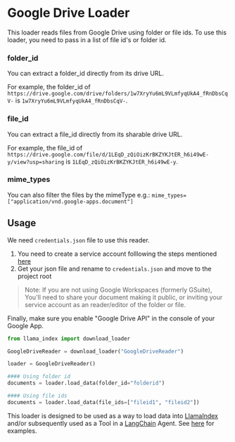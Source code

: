 # Google Drive Loader

This loader reads files from Google Drive using folder or file ids. To use this loader, you need to pass in a list of file id's or folder id.

### folder_id

You can extract a folder_id directly from its drive URL.

For example, the folder_id of `https://drive.google.com/drive/folders/1w7XryYu6mL9VLmfyqUkA4_fRnDbsCqV-` is `1w7XryYu6mL9VLmfyqUkA4_fRnDbsCqV-`.

### file_id

You can extract a file_id directly from its sharable drive URL.

For example, the file_id of `https://drive.google.com/file/d/1LEqD_zQiOizKrBKZYKJtER_h6i49wE-y/view?usp=sharing` is `1LEqD_zQiOizKrBKZYKJtER_h6i49wE-y`.

### mime_types

You can also filter the files by the mimeType e.g.: `mime_types=["application/vnd.google-apps.document"]`

## Usage

We need `credentials.json` file to use this reader.

1. You need to create a service account folllowing the steps mentioned [here](https://cloud.google.com/iam/docs/keys-create-delete)
2. Get your json file and rename to `credentials.json` and move to the project root

> Note: If you are not using Google Workspaces (formerly GSuite), You'll need to share your document making it public, or inviting your service account as an reader/editor of the folder or file.

Finally, make sure you enable "Google Drive API" in the console of your Google App.

```python
from llama_index import download_loader

GoogleDriveReader = download_loader("GoogleDriveReader")

loader = GoogleDriveReader()

#### Using folder id
documents = loader.load_data(folder_id="folderid")

#### Using file ids
documents = loader.load_data(file_ids=["fileid1", "fileid2"])
```

This loader is designed to be used as a way to load data into [LlamaIndex](https://github.com/jerryjliu/gpt_index/tree/main/gpt_index) and/or subsequently used as a Tool in a [LangChain](https://github.com/hwchase17/langchain) Agent. See [here](https://github.com/emptycrown/llama-hub/tree/main) for examples.
